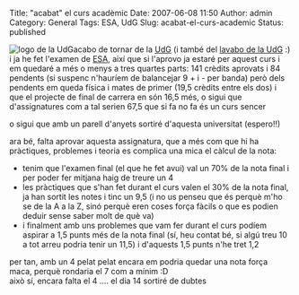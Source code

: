 Title: "acabat" el curs acadèmic
Date: 2007-06-08 11:50
Author: admin
Category: General
Tags: ESA, UdG
Slug: acabat-el-curs-academic
Status: published

<img src="http://gil.badall.net/wp-content/uploads/2008/02/sigles_blau.jpg" data-align="right" alt="logo de la UdG" />acabo de tornar de la <a href="http://www.udg.cat" target="_blank" rel="noopener">UdG</a> (i també del <a href="?p=133" target="_blank" rel="noopener">lavabo de la UdG</a> :) i ja he fet l'examen de <a href="https://pserv.udg.edu/FitxesAssignatures/VistaPublica.aspx?IdCursAcademic=2006&amp;IdAssignatura=3105IS0007&amp;tab=1" target="_blank" rel="noopener">ESA</a>, així que si l'aprovo ja estaré per aquest curs i em quedaré a més o menys a tres quartes parts: 141 crèdits aprovats i 84 pendents (si suspenc n'hauríem de balancejar 9 + i - per banda) però dels pendents em queda física i mates de primer (19,5 crèdits entre els dos) i que el projecte de final de carrera en són 16,5 més, o sigui que d'assignatures com a tal serien 67,5 que si fa no fa és un curs sencer

o sigui que amb un parell d'anyets sortiré d'aquesta universitat (espero!!)

ara bé, falta aprovar aquesta assignatura, que a més com que hi ha pràctiques, problemes i teoria es complica una mica el càlcul de la nota:

- tenim que l'examen final (el que he fet avui) val un 70% de la nota final i per poder fer mitjana haig de treure un 4
- les pràctiques que s'han fet durant el curs valen el 30% de la nota final, ja han sortit les notes i tinc un 9,5 (i no us penseu que és perquè m'ho se de la A a la Z, sinó perquè eren coses força fàcils o que es podien deduir sense saber molt de què va)
- i finalment amb uns problemes que vam fer durant el curs podíem aspirar a 1,5 punts més de la nota final (sí, heu contat bé, si algú treu 10 a tot arreu podria tenir un 11,5) i d'aquests 1,5 punts n'he tret 1,2

per tan, amb un 4 pelat pelat encara em podria quedar una nota força maca, perquè rondaria el 7 com a mínim :D  
això sí, encara falta el 4 .... el dia 14 sortiré de dubtes

